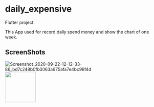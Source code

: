 # daily_expensive

Flutter project.

This App used for record daily spend money and show the chart of one week. 

## ScreenShots

![Screenshot_2020-09-22-12-12-33-86_bd7c248b0fb3063a675afa7e4bc98f4d](https://user-images.githubusercontent.com/52590889/93851358-9403e580-fccd-11ea-822b-ca9d3e071f8c.png)
<img src="https://user-images.githubusercontent.com/52590889/93851358-9403e580-fccd-11ea-822b-ca9d3e071f8c.png" width="100" height="100"/>
